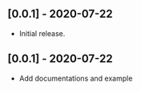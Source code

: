 ## [0.0.1] - 2020-07-22
* Initial release.

## [0.0.1] - 2020-07-22
* Add documentations and example
